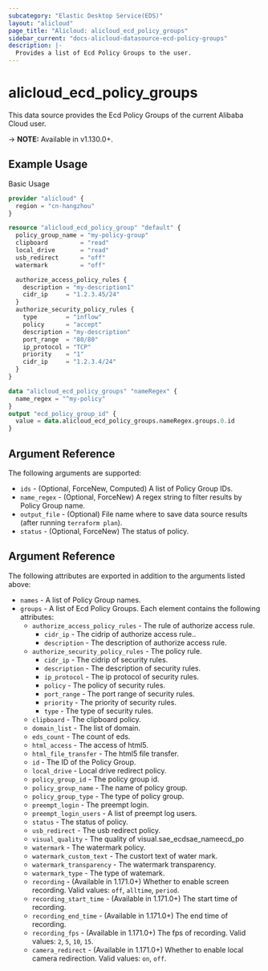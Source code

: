 ```yaml
---
subcategory: "Elastic Desktop Service(EDS)"
layout: "alicloud"
page_title: "Alicloud: alicloud_ecd_policy_groups"
sidebar_current: "docs-alicloud-datasource-ecd-policy-groups"
description: |-
  Provides a list of Ecd Policy Groups to the user.
---
```


# alicloud\_ecd\_policy\_groups

This data source provides the Ecd Policy Groups of the current Alibaba Cloud user.

-> **NOTE:** Available in v1.130.0+.

## Example Usage

Basic Usage

```terraform
provider "alicloud" {
  region = "cn-hangzhou"
}

resource "alicloud_ecd_policy_group" "default" {
  policy_group_name = "my-policy-group"
  clipboard         = "read"
  local_drive       = "read"
  usb_redirect      = "off"
  watermark         = "off"

  authorize_access_policy_rules {
    description = "my-description1"
    cidr_ip     = "1.2.3.45/24"
  }
  authorize_security_policy_rules {
    type        = "inflow"
    policy      = "accept"
    description = "my-description"
    port_range  = "80/80"
    ip_protocol = "TCP"
    priority    = "1"
    cidr_ip     = "1.2.3.4/24"
  }
}

data "alicloud_ecd_policy_groups" "nameRegex" {
  name_regex = "^my-policy"
}
output "ecd_policy_group_id" {
  value = data.alicloud_ecd_policy_groups.nameRegex.groups.0.id
}
```

## Argument Reference

The following arguments are supported:

* `ids` - (Optional, ForceNew, Computed)  A list of Policy Group IDs.
* `name_regex` - (Optional, ForceNew) A regex string to filter results by Policy Group name.
* `output_file` - (Optional) File name where to save data source results (after running `terraform plan`).
* `status` - (Optional, ForceNew) The status of policy.

## Argument Reference

The following attributes are exported in addition to the arguments listed above:

* `names` - A list of Policy Group names.
* `groups` - A list of Ecd Policy Groups. Each element contains the following attributes:
	* `authorize_access_policy_rules` - The rule of authorize access rule.
		* `cidr_ip` - The cidrip of authorize access rule..
		* `description` - The description of authorize access rule.
	* `authorize_security_policy_rules` - The policy rule.
		* `cidr_ip` - The cidrip of security rules.
		* `description` - The description of security rules.
		* `ip_protocol` - The ip protocol of security rules.
		* `policy` - The policy of security rules.
		* `port_range` - The port range of security rules.
		* `priority` - The priority of security rules.
		* `type` - The type of security rules.
	* `clipboard` - The clipboard policy.
	* `domain_list` - The list of domain.
	* `eds_count` - The count of eds.
	* `html_access` - The access of html5.
	* `html_file_transfer` - The html5 file transfer.
	* `id` - The ID of the Policy Group.
	* `local_drive` - Local drive redirect policy.
	* `policy_group_id` - The policy group id.
	* `policy_group_name` - The name of policy group.
	* `policy_group_type` - The type of policy group.
	* `preempt_login` - The preempt login.
	* `preempt_login_users` - A list of preempt log users.
	* `status` - The status of policy.
	* `usb_redirect` - The usb redirect policy.
	* `visual_quality` - The quality of visual.sae_ecdsae_nameecd_po
	* `watermark` - The watermark policy.
	* `watermark_custom_text` - The custort text of water mark.
	* `watermark_transparency` - The watermark transparency.
	* `watermark_type` - The type of watemark.
	* `recording` - (Available in 1.171.0+) Whether to enable screen recording. Valid values: `off`, `alltime`, `period`.
	* `recording_start_time` - (Available in 1.171.0+) The start time of recording.
	* `recording_end_time` - (Available in 1.171.0+) The end time of recording.
	* `recording_fps` - (Available in 1.171.0+) The fps of recording. Valid values: `2`, `5`, `10`, `15`.
	* `camera_redirect` - (Available in 1.171.0+) Whether to enable local camera redirection. Valid values: `on`, `off`.

